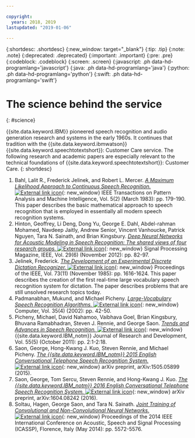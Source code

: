 ```yaml
---

copyright:
  years: 2018, 2019
lastupdated: "2019-01-06"

---
```


{:shortdesc: .shortdesc}
{:new_window: target="_blank"}
{:tip: .tip}
{:note: .note}
{:deprecated: .deprecated}
{:important: .important}
{:pre: .pre}
{:codeblock: .codeblock}
{:screen: .screen}
{:javascript: .ph data-hd-programlang='javascript'}
{:java: .ph data-hd-programlang='java'}
{:python: .ph data-hd-programlang='python'}
{:swift: .ph data-hd-programlang='swift'}

# The science behind the service
{: #science}

{{site.data.keyword.IBM}} pioneered speech recognition and audio generation research and systems in the early 1960s. It continues that tradition with the {{site.data.keyword.ibmwatson}} {{site.data.keyword.speechtotextshort}}: Customer Care service. The following research and academic papers are especially relevant to the technical foundations of {{site.data.keyword.speechtotextshort}}: Customer Care.
{: shortdesc}

1.  Bahl, Lalit R., Frederick Jelinek, and Robert L. Mercer. [*A Maximum Likelihood Approach to Continuous Speech Recognition.* ![External link icon](../../icons/launch-glyph.svg "External link icon")](http://ieeexplore.ieee.org/xpl/login.jsp?tp=&arnumber=4767370&url=http%3A%2F%2Fieeexplore.ieee.org%2Fiel5%2F34%2F4767360%2F04767370.pdf%3Farnumber%3D4767370){: new_window} IEEE Transactions on Pattern Analysis and Machine Intelligence, Vol. 5(2) (March 1983): pp. 179-190. This paper describes the basic mathematical approach to speech recognition that is employed in essentially all modern speech recognition systems.
1.  Hinton, Geoffrey, Li Deng, Dong Yu, George E. Dahl, Abdel-rahman Mohamed, Navdeep Jaitly, Andrew Senior, Vincent Vanhoucke, Patrick Nguyen, Tara N. Sainath, and Brian Kingsbury. [*Deep Neural Networks for Acoustic Modeling in Speech Recognition: The shared views of four research groups.* ![External link icon](../../icons/launch-glyph.svg "External link icon")](http://ieeexplore.ieee.org/xpl/articleDetails.jsp?arnumber=6296526){: new_window} Signal Processing Magazine, IEEE, Vol. 29(6) (November 2012): pp. 82-97.
1.  Jelinek, Frederick. [*The Development of an Experimental Discrete Dictation Recognizer.* ![External link icon](../../icons/launch-glyph.svg "External link icon")](http://ieeexplore.ieee.org/xpl/login.jsp?tp=&arnumber=1457611&url=http%3A%2F%2Fieeexplore.ieee.org%2Fiel5%2F5%2F31355%2F01457611.pdf%3Farnumber%3D1457611){: new_window} Proceedings of the IEEE, Vol. 73(11) (November 1985): pp. 1616-1624. This paper describes the creation of the first real-time large vocabulary speech recognition system for dictation. The paper describes problems that are still unsolved research topics today.
1.  Padmanabhan, Mukund, and Michael Picheny. [*Large-Vocabulary Speech Recognition Algorithms.* ![External link icon](../../icons/launch-glyph.svg "External link icon")](http://ieeexplore.ieee.org/xpl/login.jsp?tp=&arnumber=993770&url=http%3A%2F%2Fieeexplore.ieee.org%2Fiel5%2F2%2F21439%2F00993770.pdf%3Farnumber%3D993770){: new_window} Computer, Vol. 35(4) (2002): pp. 42-50.
1.  Picheny, Michael, David Nahamoo, Vaibhava Goel, Brian Kingsbury, Bhuvana Ramabhadran, Steven J. Rennie, and George Saon. [*Trends and Advances in Speech Recognition.* ![External link icon](../../icons/launch-glyph.svg "External link icon")](http://ieeexplore.ieee.org/xpl/login.jsp?tp=&arnumber=6032775&url=http%3A%2F%2Fieeexplore.ieee.org%2Fxpls%2Fabs_all.jsp%3Farnumber%3D6032775){: new_window} {{site.data.keyword.IBM_notm}} Journal of Research and Development, Vol. 55(5) (October 2011): pp. 2:1-2:18.
1.  Saon, George, Hong-Kwang J. Kuo, Steven Rennie, and Michael Picheny. [*The {{site.data.keyword.IBM_notm}} 2015 English Conversational Telephone Speech Recognition System.* ![External link icon](../../icons/launch-glyph.svg "External link icon")](https://arxiv.org/pdf/1505.05899.pdf){: new_window} arXiv preprint, arXiv:1505.05899 (2015).
1.  Saon, George, Tom Sercu, Steven Rennie, and Hong-Kwang J. Kuo. [*The {{site.data.keyword.IBM_notm}} 2016 English Conversational Telephone Speech Recognition System.* ![External link icon](../../icons/launch-glyph.svg "External link icon")](https://arxiv.org/pdf/1604.08242v1.pdf){: new_window} arXiv preprint, arXiv:1604.08242 (2016).
1.  Soltau, Hagen, George Saon, and Tara N. Sainath. [*Joint Training of Convolutional and Non-Convolutional Neural Networks.* ![External link icon](../../icons/launch-glyph.svg "External link icon")](http://ieeexplore.ieee.org/xpl/login.jsp?tp=&arnumber=6854669&url=http%3A%2F%2Fieeexplore.ieee.org%2Fxpls%2Fabs_all.jsp%3Farnumber%3D6854669){: new_window} Proceedings of the 2014 IEEE International Conference on Acoustic, Speech and Signal Processing (ICASSP), Florence, Italy (May 2014): pp. 5572-5576.

